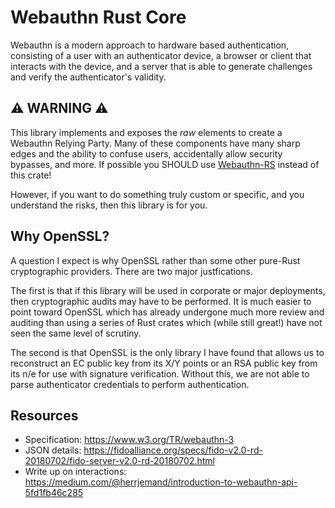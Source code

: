 Webauthn Rust Core
==================

Webauthn is a modern approach to hardware based authentication, consisting of
a user with an authenticator device, a browser or client that interacts with the
device, and a server that is able to generate challenges and verify the
authenticator's validity.

⚠️  WARNING ⚠️
-------------

This library implements and exposes the *raw* elements to create a Webauthn Relying
Party. Many of these components have many sharp edges and the ability to confuse
users, accidentally allow security bypasses, and more. If possible you SHOULD use
[Webauthn-RS](https://docs.rs/webauthn-rs/) instead of this crate!

However, if you want to do something truly custom or specific, and you understand the
risks, then this library is for you.

Why OpenSSL?
------------

A question I expect is why OpenSSL rather than some other pure-Rust cryptographic
providers. There are two major justfications.

The first is that if this library will be used in corporate or major deployments,
then cryptographic audits may have to be performed. It is much easier to point
toward OpenSSL which has already undergone much more review and auditing than
using a series of Rust crates which (while still great!) have not seen the same
level of scrutiny.

The second is that OpenSSL is the only library I have found that allows us to
reconstruct an EC public key from its X/Y points or an RSA public key from its
n/e for use with signature verification.
Without this, we are not able to parse authenticator credentials to perform authentication.

Resources
---------

* Specification: https://www.w3.org/TR/webauthn-3
* JSON details: https://fidoalliance.org/specs/fido-v2.0-rd-20180702/fido-server-v2.0-rd-20180702.html
* Write up on interactions: https://medium.com/@herrjemand/introduction-to-webauthn-api-5fd1fb46c285



